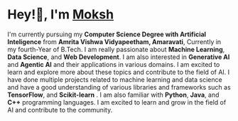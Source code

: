 # Hey!👋, I'm <a href="https://www.linkedin.com/in/abburu-mokshyagna-kalyan-63a20714b/" taget="_blank">Moksh</a>

I'm currently pursuing my **Computer Science Degree with Artificial Inteligence** from **Amrita Vishwa Vidyapeetham, Amaravati**, Currently in my fourth-Year of B.Tech. I am really passionate about **Machine Learning**, **Data Science**, and **Web Development**. I am also interested in **Generative AI** and **Agentic AI** and their applications in various domains. I am excited to learn and explore more about these topics and contribute to the field of AI. I have done multiple projects related to machine learning and data science and have a good understanding of various libraries and frameworks such as **TensorFlow**, and **Scikit-learn** . I am also familiar with **Python**, **Java**, and **C++** programming languages. I am excited to learn and grow in the field of AI and contribute to the community. 